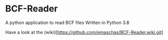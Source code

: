 # BCF-Reader
A python application to read BCF files
Written in Python 3.8

Have a look at the (wiki)[https://github.com/emaschas/BCF-Reader.wiki.git]
